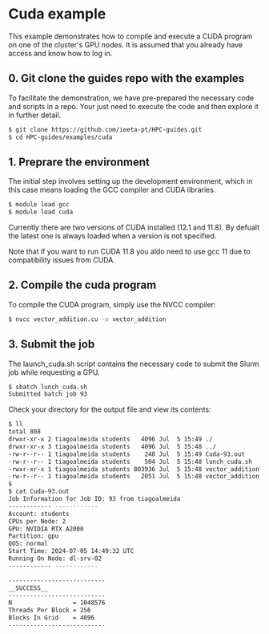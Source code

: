 # Cuda example

This example demonstrates how to compile and execute a CUDA program on one of the cluster's GPU nodes. It is assumed that you already have access and know how to log in.

## 0. Git clone the guides repo with the examples

To facilitate the demonstration, we have pre-prepared the necessary code and scripts in a repo. Your just need to execute the code and then explore it in further detail.

```bash
$ git clone https://github.com/ieeta-pt/HPC-guides.git
$ cd HPC-guides/examples/cuda
```

## 1. Preprare the environment

The initial step involves setting up the development environment, which in this case means loading the GCC compiler and CUDA libraries.

```bash
$ module load gcc
$ module load cuda
```

Currently there are two versions of CUDA installed (12.1 and 11.8). By defualt the latest one is always loaded when a version is not specified.

Note that if you want to run CUDA 11.8 you aldo need to use gcc 11 due to compatibility issues from CUDA.

## 2. Compile the cuda program

To compile the CUDA program, simply use the NVCC compiler:

```bash
$ nvcc vector_addition.cu -o vector_addition
```

## 3. Submit the job

The launch_cuda.sh script contains the necessary code to submit the Slurm job while requesting a GPU.

```bash
$ sbatch lunch_cuda.sh
Submitted batch job 93
```

Check your directory for the output file and view its contents:

```bash
$ ll
total 808
drwxr-xr-x 2 tiagoalmeida students   4096 Jul  5 15:49 ./
drwxr-xr-x 3 tiagoalmeida students   4096 Jul  5 15:48 ../
-rw-r--r-- 1 tiagoalmeida students    248 Jul  5 15:49 Cuda-93.out
-rw-r--r-- 1 tiagoalmeida students    504 Jul  5 15:48 lunch_cuda.sh
-rwxr-xr-x 1 tiagoalmeida students 803936 Jul  5 15:48 vector_addition*
-rw-r--r-- 1 tiagoalmeida students   2051 Jul  5 15:48 vector_addition.cu
$
$ cat Cuda-93.out 
Job Information for Job ID: 93 from tiagoalmeida
------------ ------------
Account: students
CPUs per Node: 2
GPU: NVIDIA RTX A2000
Partition: gpu
QOS: normal
Start Time: 2024-07-05 14:49:32 UTC
Running On Node: dl-srv-02
------------ ------------

---------------------------
__SUCCESS__
---------------------------
N                 = 1048576
Threads Per Block = 256
Blocks In Grid    = 4096
---------------------------
```
